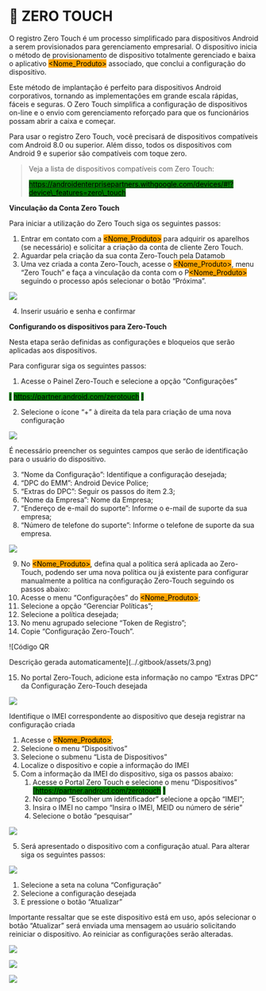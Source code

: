 # 🤳 ZERO TOUCH

O registro Zero Touch é um processo simplificado para dispositivos Android a serem provisionados para gerenciamento empresarial. O dispositivo inicia o método de provisionamento de dispositivo totalmente gerenciado e baixa o aplicativo <mark style="background-color:orange;">\<Nome\_Produto></mark> associado, que conclui a configuração do dispositivo.

Este método de implantação é perfeito para dispositivos Android corporativos, tornando as implementações em grande escala rápidas, fáceis e seguras. O Zero Touch simplifica a configuração de dispositivos on-line e o envio com gerenciamento reforçado para que os funcionários possam abrir a caixa e começar.

Para usar o registro Zero Touch, você precisará de dispositivos compatíveis com Android 8.0 ou superior. Além disso, todos os dispositivos com Android 9 e superior são compatíveis com toque zero.

> Veja a lista de dispositivos compatíveis com Zero Touch:
>
> [<mark style="background-color:green;">https://androidenterprisepartners.withgoogle.com/devices/#!?device\_features=zero\_touch</mark>](https://androidenterprisepartners.withgoogle.com/devices/#!?device\_features=zero\_touch)

**Vinculação da Conta Zero Touch**

Para iniciar a utilização do Zero Touch siga os seguintes passos:

1. Entrar em contato com a <mark style="background-color:orange;">\<Nome\_Produto></mark> para adquirir os aparelhos (se necessário) e solicitar a criação da conta de cliente Zero Touch.
2. Aguardar pela criação da sua conta Zero-Touch pela Datamob
3. Uma vez criada a conta Zero-Touch, acesse o <mark style="background-color:orange;">\<Nome\_Produto></mark>, menu “Zero Touch” e faça a vinculação da conta com o P<mark style="background-color:orange;">\<Nome\_Produto></mark> seguindo o processo após selecionar o botão “Próxima”.

![](<../.gitbook/assets/0 (3).png>)

4. Inserir usuário e senha e confirmar

**Configurando os dispositivos para Zero-Touch**

Nesta etapa serão definidas as configurações e bloqueios que serão aplicadas aos dispositivos.

Para configurar siga os seguintes passos:

1. Acesse o Painel Zero-Touch e selecione a opção “Configurações”

<mark style="background-color:green;">\[</mark> [<mark style="background-color:green;">https://partner.android.com/zerotouch</mark>](https://partner.android.com/zerotouch) <mark style="background-color:green;">]</mark>

2. Selecione o ícone “+” à direita da tela para criação de uma nova configuração

![](<../.gitbook/assets/1 (3).png>)

É necessário preencher os seguintes campos que serão de identificação para o usuário do dispositivo.

3. “Nome da Configuração”: Identifique a configuração desejada;
4. “DPC do EMM”: Android Device Police;
5. “Extras do DPC”: Seguir os passos do item 2.3;
6. “Nome da Empresa”: Nome da Empresa;
7. “Endereço de e-mail do suporte”: Informe o e-mail de suporte da sua empresa;
8. “Número de telefone do suporte”: Informe o telefone de suporte da sua empresa.

![](<../.gitbook/assets/2 (1) (1).png>)

9. No <mark style="background-color:orange;">\<Nome\_Produto></mark>, defina qual a política será aplicada ao Zero-Touch, podendo ser uma nova política ou já existente para configurar manualmente a política na configuração Zero-Touch seguindo os passos abaixo:
10. Acesse o menu “Configurações” do <mark style="background-color:orange;">\<Nome\_Produto></mark>;
11. Selecione a opção “Gerenciar Políticas”;
12. Selecione a política desejada;
13. No menu agrupado selecione “Token de Registro”;
14. Copie “Configuração Zero-Touch”.

![Código QR

Descrição gerada automaticamente](../.gitbook/assets/3.png)

15. No portal Zero-Touch, adicione esta informação no campo “Extras DPC” da Configuração Zero-Touch desejada

![](../.gitbook/assets/4.png)

Identifique o IMEI correspondente ao dispositivo que deseja registrar na configuração criada

1. Acesse o <mark style="background-color:orange;">\<Nome\_Produto></mark>;
2. Selecione o menu “Dispositivos”
3. Selecione o submenu “Lista de Dispositivos”
4. Localize o dispositivo e copie a informação do IMEI
5. Com a informação da IMEI do dispositivo, siga os passos abaixo:
   1. Acesse o Portal Zero Touch e selecione o menu “Dispositivos” <mark style="background-color:green;">\[</mark>[<mark style="background-color:green;">https://partner.android.com/zerotouch</mark>](https://partner.android.com/zerotouch) <mark style="background-color:green;">]</mark>
   2. No campo “Escolher um identificador” selecione a opção “IMEI”;
   3. Insira o IMEI no campo “Insira o IMEI, MEID ou número de série”
   4. Selecione o botão “pesquisar”

![](../.gitbook/assets/5.png)

5. Será apresentado o dispositivo com a configuração atual. Para alterar siga os seguintes passos:

![](../.gitbook/assets/6.png)

1. Selecione a seta na coluna “Configuração”&#x20;
2. Selecione a configuração desejada
3. E pressione o botão “Atualizar”

Importante ressaltar que se este dispositivo está em uso, após selecionar o botão “Atualizar” será enviada uma mensagem ao usuário solicitando reiniciar o dispositivo. Ao reiniciar as configurações serão alteradas.

![](../.gitbook/assets/7.png)

![](../.gitbook/assets/8.png)

![](../.gitbook/assets/9.png)
